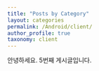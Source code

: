 ```yaml
---
title: "Posts by Category"
layout: categories
permalink: /Android/client/
author_profile: true
taxonomy: client
---
```

안녕하세요. 5번째 게시글입니다.
